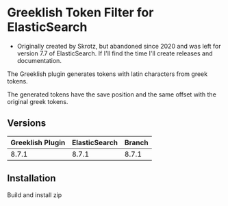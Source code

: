 Greeklish Token Filter for ElasticSearch
========================================

* Originally created by Skrotz, but abandoned since 2020 and was left for 
version 7.7 of ElasticSearch. If I'll find the time I'll create releases
and documentation.

The Greeklish plugin generates tokens with latin characters from greek tokens.

The generated tokens have the save position and the same offset with the
original greek tokens.  

Versions
------------

Greeklish Plugin | ElasticSearch | Branch |
-----------------|---------------|--------|
8.7.1          	 | 8.7.1         | 8.7.1  |

Installation
-------------

Build and install zip

